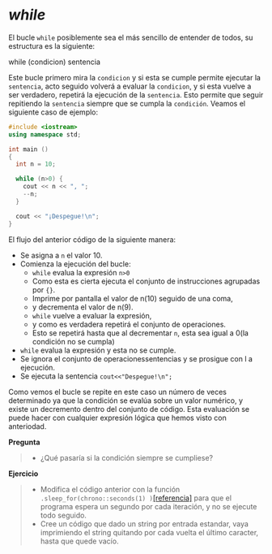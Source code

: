 _while_
====

El bucle `while` posiblemente sea el más sencillo de entender de todos, su estructura es la siguiente:

while (condicion) sentencia

Este bucle primero mira la `condicion` y si esta se cumple permite ejecutar la `sentencia`, acto seguido volverá a evaluar la `condicion`, y si esta vuelve a ser verdadero, repetirá la ejecución de la `sentencia`. Esto permite que seguir repitiendo la `sentencia` siempre que se cumpla la `condición`. Veamos el siguiente caso de ejemplo:

```cpp
#include <iostream>
using namespace std;

int main ()
{
  int n = 10;

  while (n>0) {
    cout << n << ", ";
    --n;
  }

  cout << "¡Despegue!\n";
}
```

El flujo del anterior código de la siguiente manera:
* Se asigna a `n` el valor 10.
* Comienza la ejecución del bucle:  
    * `while` evalua la expresión `n>0`
    * Como esta es cierta ejecuta el conjunto de instrucciones agrupadas por `{}`.
    * Imprime por pantalla el valor de n(10) seguido de una coma,
    * y decrementa el valor de n(9).
    * `while` vuelve a evaluar la expresión,
    * y como es verdadera repetirá el conjunto de operaciones.
    * Esto se repetirá hasta que al decrementar `n`, esta sea igual a 0(la condición no se cumpla)
* `while` evalua la expresión y esta no se cumple.
* Se ignora el conjunto de operacionessentencias y se prosigue con l a ejecución.
* Se ejecuta la sentencia `cout<<"Despegue!\n";`

Como vemos el bucle se repite en este caso un número de veces determinado ya que la condición se evalúa sobre un valor numérico, y existe un decremento dentro del conjunto de código. Esta evaluación se puede hacer con cualquier expresión lógica que hemos visto con anteriodad.

**Pregunta**
> - ¿Qué pasaría si la condición siempre se cumpliese?

**Ejercicio**
> - Modifica el código anterior con la función `.sleep_for(chrono::seconds(1) )`[[referencia]](http://www.cplusplus.com/reference/thread/this_thread/sleep_for/) para que el programa espera un segundo por cada iteración, y no se ejecute todo seguido.
> - Cree un código que dado un string por entrada estandar, vaya imprimiendo el string quitando por cada vuelta el último caracter, hasta que quede vacío.


